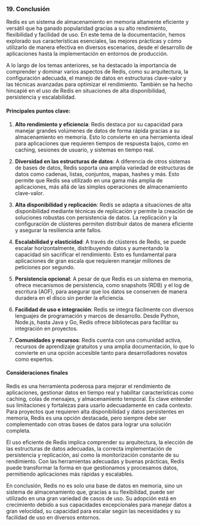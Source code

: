 ### 19. Conclusión

Redis es un sistema de almacenamiento en memoria altamente eficiente y versátil que ha ganado popularidad gracias a su alto rendimiento, flexibilidad y facilidad de uso. En este tema de la documentación, hemos explorado sus características esenciales, las mejores prácticas y cómo utilizarlo de manera efectiva en diversos escenarios, desde el desarrollo de aplicaciones hasta la implementación en entornos de producción.

A lo largo de los temas anteriores, se ha destacado la importancia de comprender y dominar varios aspectos de Redis, como su arquitectura, la configuración adecuada, el manejo de datos en estructuras clave-valor y las técnicas avanzadas para optimizar el rendimiento. También se ha hecho hincapié en el uso de Redis en situaciones de alta disponibilidad, persistencia y escalabilidad.

#### Principales puntos clave:

1. **Alto rendimiento y eficiencia**: Redis destaca por su capacidad para manejar grandes volúmenes de datos de forma rápida gracias a su almacenamiento en memoria. Esto lo convierte en una herramienta ideal para aplicaciones que requieren tiempos de respuesta bajos, como en caching, sesiones de usuario, y sistemas en tiempo real.

2. **Diversidad en las estructuras de datos**: A diferencia de otros sistemas de bases de datos, Redis soporta una amplia variedad de estructuras de datos como cadenas, listas, conjuntos, mapas, hashes y más. Esto permite que Redis sea utilizado en una gama más amplia de aplicaciones, más allá de las simples operaciones de almacenamiento clave-valor.

3. **Alta disponibilidad y replicación**: Redis se adapta a situaciones de alta disponibilidad mediante técnicas de replicación y permite la creación de soluciones robustas con persistencia de datos. La replicación y la configuración de clústeres permiten distribuir datos de manera eficiente y asegurar la resiliencia ante fallos.

4. **Escalabilidad y elasticidad**: A través de clústeres de Redis, se puede escalar horizontalmente, distribuyendo datos y aumentando la capacidad sin sacrificar el rendimiento. Esto es fundamental para aplicaciones de gran escala que requieren manejar millones de peticiones por segundo.

5. **Persistencia opcional**: A pesar de que Redis es un sistema en memoria, ofrece mecanismos de persistencia, como snapshots (RDB) y el log de escritura (AOF), para asegurar que los datos se conserven de manera duradera en el disco sin perder la eficiencia.

6. **Facilidad de uso e integración**: Redis se integra fácilmente con diversos lenguajes de programación y marcos de desarrollo. Desde Python, Node.js, hasta Java y Go, Redis ofrece bibliotecas para facilitar su integración en proyectos.

7. **Comunidades y recursos**: Redis cuenta con una comunidad activa, recursos de aprendizaje gratuitos y una amplia documentación, lo que lo convierte en una opción accesible tanto para desarrolladores novatos como expertos.

#### **Consideraciones finales**

Redis es una herramienta poderosa para mejorar el rendimiento de aplicaciones, gestionar datos en tiempo real y habilitar características como caching, colas de mensajes, y almacenamiento temporal. Es clave entender sus limitaciones y fortalezas para usarlo adecuadamente en cada contexto. Para proyectos que requieren alta disponibilidad y datos persistentes en memoria, Redis es una opción destacada, pero siempre debe ser complementado con otras bases de datos para lograr una solución completa.

El uso eficiente de Redis implica comprender su arquitectura, la elección de las estructuras de datos adecuadas, la correcta implementación de persistencia y replicación, así como la monitorización constante de su rendimiento. Con las herramientas adecuadas y buenas prácticas, Redis puede transformar la forma en que gestionamos y procesamos datos, permitiendo aplicaciones más rápidas y escalables.

En conclusión, Redis no es solo una base de datos en memoria, sino un sistema de almacenamiento que, gracias a su flexibilidad, puede ser utilizado en una gran variedad de casos de uso. Su adopción está en crecimiento debido a sus capacidades excepcionales para manejar datos a gran velocidad, su capacidad para escalar según las necesidades y su facilidad de uso en diversos entornos.